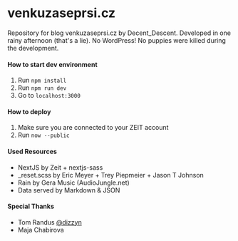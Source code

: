 # venkuzaseprsi.cz

Repository for blog venkuzaseprsi.cz by Decent_Descent. Developed in one rainy afternoon (that's a lie).
No WordPress! No puppies were killed during the development.

#### How to start dev environment

1. Run `npm install`
2. Run `npm run dev`
3. Go to `localhost:3000`

#### How to deploy

1. Make sure you are connected to your ZEIT account
2. Run `now --public`

#### Used Resources

- NextJS by Zeit + nextjs-sass
- \_reset.scss by Eric Meyer + Trey Piepmeier + Jason T Johnson
- Rain by Gera Music (AudioJungle.net)
- Data served by Markdown & JSON

#### Special Thanks

- Tom Randus [@dizzyn](https://github.com/dizzyn)
- Maja Chabirova
